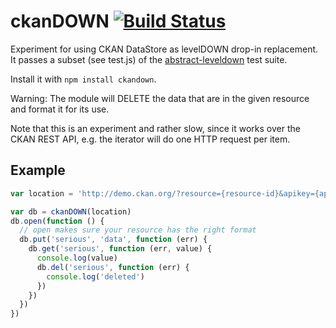 # ckanDOWN [![Build Status](https://travis-ci.org/finnp/ckanDOWN.svg?branch=master)](https://travis-ci.org/finnp/ckanDOWN)

Experiment for using CKAN DataStore as levelDOWN drop-in replacement.
It passes a subset (see test.js) of the [abstract-leveldown](https://github.com/rvagg/abstract-leveldown)
test suite.

Install it with `npm install ckandown`.

Warning: The module will DELETE the data that are in the given resource and format it for its use.

Note that this is an experiment and rather slow, since it works over the CKAN REST API,
e.g. the iterator will do one HTTP request per item.

## Example

```js
var location = 'http://demo.ckan.org/?resource={resource-id}&apikey={apikey}'

var db = ckanDOWN(location)
db.open(function () {
  // open makes sure your resource has the right format
  db.put('serious', 'data', function (err) {
    db.get('serious', function (err, value) {
      console.log(value)
      db.del('serious', function (err) {
        console.log('deleted')
      })
    })
  })
})

```